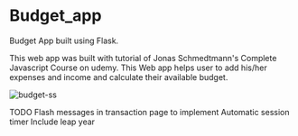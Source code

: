 # Budget_app
Budget App built using Flask.

This web app was built with tutorial of Jonas Schmedtmann's Complete Javascript Course on udemy. This Web app helps user to add his/her expenses and income and calculate their available budget. 

![budget-ss](https://user-images.githubusercontent.com/59278577/85848568-fe88b080-b7c6-11ea-983d-e75cc6a5a384.PNG)


TODO
Flash messages in transaction page to implement
Automatic session timer
Include leap year
